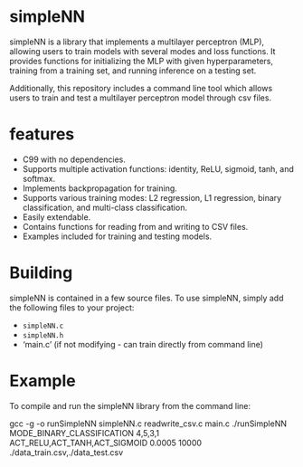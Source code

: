 # simpleNN
simpleNN is a library that implements a multilayer perceptron (MLP), allowing users to train models with several modes and loss functions. It provides functions for initializing the MLP with given hyperparameters, training from a training set, and running inference on a testing set. 

Additionally, this repository includes a command line tool which allows users to train and test a multilayer perceptron model through csv files.

# features
- C99 with no dependencies.
- Supports multiple activation functions: identity, ReLU, sigmoid, tanh, and softmax.
- Implements backpropagation for training.
- Supports various training modes: L2 regression, L1 regression, binary classification, and multi-class classification.
- Easily extendable.
- Contains functions for reading from and writing to CSV files.
- Examples included for training and testing models.

# Building

simpleNN is contained in a few source files. To use simpleNN, simply add the following files to your project:
- `simpleNN.c`
- `simpleNN.h`
- ‘main.c’ (if not modifying - can train directly from command line)


# Example

To compile and run the simpleNN library from the command line:


gcc -g -o runSimpleNN simpleNN.c readwrite_csv.c main.c
./runSimpleNN MODE_BINARY_CLASSIFICATION 4,5,3,1 ACT_RELU,ACT_TANH,ACT_SIGMOID 0.0005 10000 ./data_train.csv,./data_test.csv




